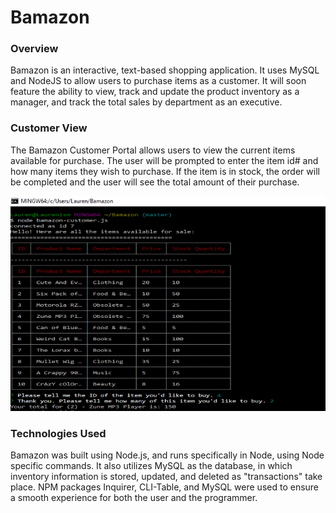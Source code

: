 # Bamazon

### Overview

Bamazon is an interactive, text-based shopping application. It uses MySQL and NodeJS to allow users to purchase items as a customer. It will soon feature the ability to view, track and update the product inventory as a manager, and track the total sales by department as an executive.

### Customer View

The Bamazon Customer Portal allows users to view the current items available for purchase. The user will be prompted to enter the item id# and how many items they wish to purchase. If the item is in stock, the order will be completed and the user will see the total amount of their purchase.

![alt text](screenshots/customer-view.png "Bamazon Customer View")

### Technologies Used

Bamazon was built using Node.js, and runs specifically in Node, using Node specific commands. 
It also utilizes MySQL as the database, in which inventory information is stored, updated, and deleted as "transactions" take place. 
NPM packages Inquirer, CLI-Table, and MySQL were used to ensure a smooth experience for both the user and the programmer.